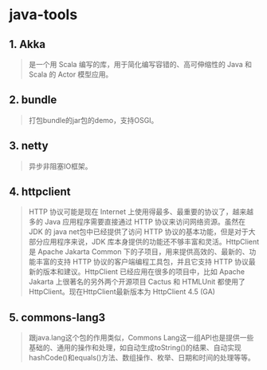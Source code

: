 # java-tools

## 1. Akka 
> 是一个用 Scala 编写的库，用于简化编写容错的、高可伸缩性的 Java 和 Scala 的 Actor 模型应用。

## 2. bundle
> 打包bundle的jar包的demo，支持OSGI。

## 3. netty
> 异步非阻塞IO框架。

## 4. httpclient
> HTTP 协议可能是现在 Internet 上使用得最多、最重要的协议了，越来越多的 Java 应用程序需要直接通过 HTTP 协议来访问网络资源。虽然在 JDK 的 java net包中已经提供了访问 HTTP 协议的基本功能，但是对于大部分应用程序来说，JDK 库本身提供的功能还不够丰富和灵活。HttpClient 是 Apache Jakarta Common 下的子项目，用来提供高效的、最新的、功能丰富的支持 HTTP 协议的客户端编程工具包，并且它支持 HTTP 协议最新的版本和建议。HttpClient 已经应用在很多的项目中，比如 Apache Jakarta 上很著名的另外两个开源项目 Cactus 和 HTMLUnit 都使用了 HttpClient。现在HttpClient最新版本为 HttpClient 4.5 (GA)

## 5. commons-lang3
> 跟java.lang这个包的作用类似，Commons Lang这一组API也是提供一些基础的、通用的操作和处理，如自动生成toString()的结果、自动实现hashCode()和equals()方法、数组操作、枚举、日期和时间的处理等等。